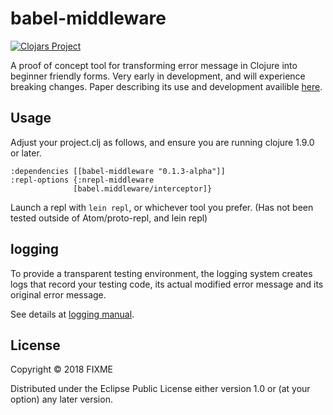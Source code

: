 # babel-middleware

[![Clojars Project](https://img.shields.io/clojars/v/babel-middleware.svg)](https://clojars.org/babel-middleware)

A proof of concept tool for transforming error message in Clojure into beginner friendly forms.
Very early in development, and will experience breaking changes.
Paper describing its use and development availible [here](https://github.com/Clojure-Intro-Course/mics2018demo/blob/master/mics2018.pdf "MICS Paper").

## Usage
Adjust your project.clj as follows, and ensure you are running clojure 1.9.0 or later.
```
:dependencies [[babel-middleware "0.1.3-alpha"]]
:repl-options {:nrepl-middleware
              [babel.middleware/interceptor]}
```            
Launch a repl with ```lein repl```, or whichever tool you prefer.
(Has not been tested outside of Atom/proto-repl, and lein repl)
## logging

To provide a transparent testing environment, the logging system creates logs that record your testing code, its actual modified error message and its original error message.

See details at [logging manual](/doc/logging.md).

## License

Copyright © 2018 FIXME

Distributed under the Eclipse Public License either version 1.0 or (at
your option) any later version.
